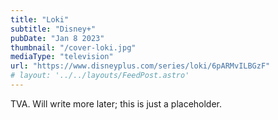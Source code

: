 ```yaml
---
title: "Loki"
subtitle: "Disney+"
pubDate: "Jan 8 2023"
thumbnail: "/cover-loki.jpg"
mediaType: "television"
url: "https://www.disneyplus.com/series/loki/6pARMvILBGzF"
# layout: '../../layouts/FeedPost.astro'
---
```


TVA. Will write more later; this is just a placeholder.